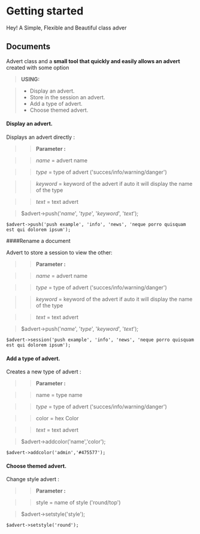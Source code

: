Getting started
===================
Hey! A Simple, Flexible and Beautiful class adver

Documents
-------------

Advert class and a **small tool that quickly and easily allows an advert** created with some option

> **USING:**

> - Display an advert.
> - Store in the session an advert.
> - Add a type of advert.
> - Choose themed advert.

#### Display an advert.

Displays an advert directly :

>>  **Parameter :**

>>*name* = advert name

>> *type* = type of advert ('succes/info/warning/danger')

>> *keyword* = keyword of the advert if auto it will display the name of the type

>> *text* = text advert

>$advert->push('*name*', '*type*', '*keyword*', '*text*');
	
    $advert->push('push example', 'info', 'news', 'neque porro quisquam est qui dolorem ipsum');

####Rename a document

Advert to store a session to view the other:
>> **Parameter :**

>>  *name* = advert name

>> *type* = type of advert ('succes/info/warning/danger')

>> *keyword* = keyword of the advert if auto it will display the name of the type

>> *text* = text advert

>	$advert->push('*name*', '*type*', '*keyword*', '*text*');
	
    $advert->session('push example', 'info', 'news', 'neque porro quisquam est qui dolorem ipsum');

#### Add a type of advert.

Creates a new type of advert : 

>> **Parameter :**

>>  name = type name

>> *type* = type of advert ('succes/info/warning/danger')

>> color = hex Color

>> *text* = text advert

>	$advert->addcolor('name','color');
	
    $advert->addcolor('admin','#475577');

#### Choose themed advert.

Change style advert : 
>> **Parameter :**

>>  style = name of style ('round/top')


>	$advert->setstyle('style');
	
    $advert->setstyle('round');
